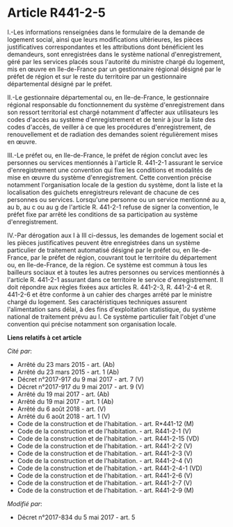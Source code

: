 # Article R441-2-5

I.-Les informations renseignées dans le formulaire de la demande de logement social, ainsi que leurs modifications
ultérieures, les pièces justificatives correspondantes et les attributions dont bénéficient les demandeurs, sont enregistrées
dans le système national d'enregistrement, géré par les services placés sous l'autorité du ministre chargé du logement, mis
en œuvre en Ile-de-France par un gestionnaire régional désigné par le préfet de région et sur le reste du territoire par un
gestionnaire départemental désigné par le préfet. 

II.-Le gestionnaire départemental ou, en Ile-de-France, le gestionnaire régional responsable du fonctionnement du système
d'enregistrement dans son ressort territorial est chargé notamment d'affecter aux utilisateurs les codes d'accès au système
d'enregistrement et de tenir à jour la liste des codes d'accès, de veiller à ce que les procédures d'enregistrement, de
renouvellement et de radiation des demandes soient régulièrement mises en œuvre. 

III.-Le préfet ou, en Ile-de-France, le préfet de région conclut avec les personnes ou services mentionnés à l'article R.
441-2-1 assurant le service d'enregistrement une convention qui fixe les conditions et modalités de mise en œuvre du système
d'enregistrement. Cette convention précise notamment l'organisation locale de la gestion du système, dont la liste et la
localisation des guichets enregistreurs relevant de chacune de ces personnes ou services. Lorsqu'une personne ou un service
mentionné au a, au b, au c ou au g de l'article R. 441-2-1 refuse de signer la convention, le préfet fixe par arrêté les
conditions de sa participation au système d'enregistrement. 

IV.-Par dérogation aux I à III ci-dessus, les demandes de logement social et les pièces justificatives peuvent être
enregistrées dans un système particulier de traitement automatisé désigné par le préfet ou, en Ile-de-France, par le préfet
de région, couvrant tout le territoire du département ou, en Ile-de-France, de la région. Ce système est commun à tous les
bailleurs sociaux et à toutes les autres personnes ou services mentionnés à l'article R. 441-2-1 assurant dans ce territoire
le service d'enregistrement. Il doit répondre aux règles fixées aux articles R. 441-2-3, R. 441-2-4 et R. 441-2-6 et être
conforme à un cahier des charges arrêté par le ministre chargé du logement. Ses caractéristiques techniques assurent
l'alimentation sans délai, à des fins d'exploitation statistique, du système national de traitement prévu au I. Ce système
particulier fait l'objet d'une convention qui précise notamment son organisation locale.

**Liens relatifs à cet article**

_Cité par_:

  - Arrêté du 23 mars 2015 - art. (Ab)
  - Arrêté du 23 mars 2015 - art. 1 (Ab)
  - Décret n°2017-917 du 9 mai 2017 - art. 7 (V)
  - Décret n°2017-917 du 9 mai 2017 - art. 9 (V)
  - Arrêté du 19 mai 2017 - art. (Ab)
  - Arrêté du 19 mai 2017 - art. 1 (Ab)
  - Arrêté du 6 août 2018 - art. (V)
  - Arrêté du 6 août 2018 - art. 1 (V)
  - Code de la construction et de l'habitation. - art. R*441-12 (M)
  - Code de la construction et de l'habitation. - art. R441-2-1 (V)
  - Code de la construction et de l'habitation. - art. R441-2-15 (VD)
  - Code de la construction et de l'habitation. - art. R441-2-2 (V)
  - Code de la construction et de l'habitation. - art. R441-2-3 (V)
  - Code de la construction et de l'habitation. - art. R441-2-4 (V)
  - Code de la construction et de l'habitation. - art. R441-2-4-1 (VD)
  - Code de la construction et de l'habitation. - art. R441-2-6 (V)
  - Code de la construction et de l'habitation. - art. R441-2-7 (V)
  - Code de la construction et de l'habitation. - art. R441-2-9 (M)

_Modifié par_:

  - Décret n°2017-834 du 5 mai 2017 - art. 5
